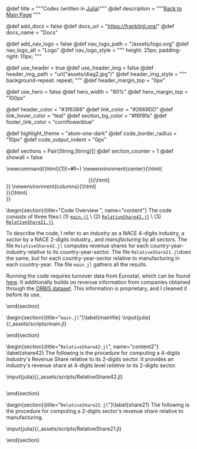 
@def title       = """Codes (written in <a href="https://julialang.org" class="julia_button">Julia</a>)"""
@def description = """<a href="https://alfaromartino.github.io/nace4europe/" class="back_button">Back to Main Page</a> """



<!--  NAVBAR SPECS
  NOTE:
  - add_docs:  whether to add a pointer to your docs website
  - docs_url:  the url of the docs website (ignored if add_docs=false)
  - docs_name: how the link should be named in the navbar

  - add_nav_logo:  whether to add a logo left of the package name
  - nav_logo_path: where the logo is
-->
@def add_docs  = false
@def docs_url  = "https://franklinjl.org/"
@def docs_name = "Docs"

@def add_nav_logo   = false
@def nav_logo_path  = "/assets/logo.svg"
@def nav_logo_alt   = "Logo"
@def nav_logo_style = """
                      height:         25px;
                      padding-right:  10px;
                      """

@def use_header         = true
@def use_header_img     = false
@def header_img_path    = "url(\"assets/diag2.jpg\")"
@def header_img_style   = """
                          background-repeat: repeat;
                          """
@def header_margin_top  = "0px" <!-- 55-60px ~ touching nav bar, ME: set 0 if I disable the navigation bar -->

@def use_hero           = false
@def hero_width         = "90%"
@def hero_margin_top    = "100px"


@def header_color       = "#3f6388"
@def link_color         = "#2669DD"
@def link_hover_color   = "teal"
@def section_bg_color   = "#f6f8fa"
@def footer_link_color  = "cornflowerblue"

<!-- options "atom-one-dark" or "vs" or "github"; use lower case and replace -->
@def highlight_theme    = "atom-one-dark"
@def code_border_radius = "10px"
@def code_output_indent = "0px"


<!-- INTERNAL DEFINITIONS =====================================================
===============================================================================
These definitions are important for the good functioning of some of the
commands that are defined and used in PkgPage.jl
-->
@def sections        = Pair{String,String}[]
@def section_counter = 1
@def showall         = false


\newcommand{\html}[1]{~~~#1~~~}
\newenvironment{center}{\html{<div style="text-align:center;">}}{\html{</div>}}
\newenvironment{columns}{\html{<div class="container"><div class="row">}}{\html{</div></div>}}


<!--
============== 
PAGE
==============
-->


\begin{section}{title="Code Overview ", name="content"}
The code consists of three files:\\
(1) [`main.jl`](#mainfile) \\
(2) [`RelativeShare42.jl`](#share42) \\
(3) [`RelativeShare21.jl`](#share21) 

To describe the code, I refer to an _industry_ as a NACE 4-digits industry, a _sector_ by a NACE 2-digits industry., and _manufacturing_ by all sectors. The file `RelativeShare42.jl` computes revenue shares for each country-year-industry relative to its country-year-sector. The file `RelativeShare21.jl`does the same, but for each country-year-sector relative to manufacturing in each country-year. The file `main.jl` gathers all the results. 

Running the code requires turnover data from Eurostat, which can be found [here](https://appsso.eurostat.ec.europa.eu/nui/show.do?dataset=sbs_na_ind_r2&lang=en). It additionally builds on revenue information from companies obtained through the [ORBIS dataset](https://www.bvdinfo.com/en-gb/our-products/data/international/orbis). This information is proprietary, and I cleaned it before its use. 

\end{section}


\begin{section}{title="`main.jl`"}\label{mainfile}
\input{julia}{/_assets/scripts/main.jl} 

\end{section}


\begin{section}{title="`RelativeShare42.jl`", name="content2"} \label{share42}
The following is the procedure for computing a 4-digits Industry's Revenue Share relative to its 2-digits sector. It provides an industry's revenue share at 4-digits level *relative to* its 2-digits sector. 
 
\input{julia}{/_assets/scripts/RelativeShare42.jl} <!--_-->
```julia
```




\end{section}





\begin{section}{title="`RelativeShare21.jl`"}\label{share21}
The following is the procedure for computing a 2-digits sector's revenue share relative to manufacturing.

\input{julia}{/_assets/scripts/RelativeShare21.jl} <!--_-->

\end{section}


